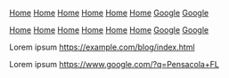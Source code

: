 [Home](/)
[Home](index.html)
[Home](/index.html)
[Home](../index.html)
[Home](/../index.html)
[Home](https://example.com/)
[Google](https://google.com)
[Google](//google.com)

[Home][1]
[Home][2]
[Home][3]
[Home][4]
[Home][5]
[Home][6]
[Google][7]
[Google][8]

Lorem ipsum <https://example.com/blog/index.html>

Lorem ipsum <https://www.google.com/?q=Pensacola+FL>

[1]: /
[2]: index.html
[3]: /index.html
[4]: ../index.html
[5]: /../index.html
[6]: https://example.com/
[7]: https://google.com
[8]: //google.com